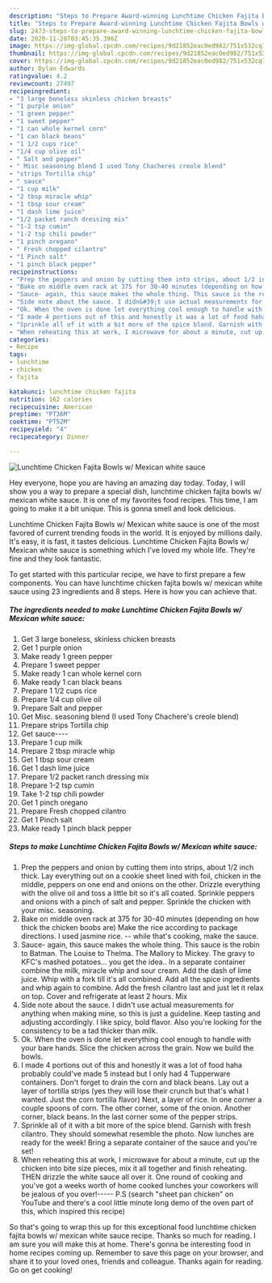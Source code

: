 ```yaml
---
description: "Steps to Prepare Award-winning Lunchtime Chicken Fajita Bowls w/ Mexican white sauce"
title: "Steps to Prepare Award-winning Lunchtime Chicken Fajita Bowls w/ Mexican white sauce"
slug: 2473-steps-to-prepare-award-winning-lunchtime-chicken-fajita-bowls-w-mexican-white-sauce
date: 2020-11-28T03:45:35.396Z
image: https://img-global.cpcdn.com/recipes/9d21852eac0ed982/751x532cq70/lunchtime-chicken-fajita-bowls-w-mexican-white-sauce-recipe-main-photo.jpg
thumbnail: https://img-global.cpcdn.com/recipes/9d21852eac0ed982/751x532cq70/lunchtime-chicken-fajita-bowls-w-mexican-white-sauce-recipe-main-photo.jpg
cover: https://img-global.cpcdn.com/recipes/9d21852eac0ed982/751x532cq70/lunchtime-chicken-fajita-bowls-w-mexican-white-sauce-recipe-main-photo.jpg
author: Dylan Edwards
ratingvalue: 4.2
reviewcount: 27497
recipeingredient:
- "3 large boneless skinless chicken breasts"
- "1 purple onion"
- "1 green pepper"
- "1 sweet pepper"
- "1 can whole kernel corn"
- "1 can black beans"
- "1 1/2 cups rice"
- "1/4 cup olive oil"
- " Salt and pepper"
- " Misc seasoning blend I used Tony Chacheres creole blend"
- "strips Tortilla chip"
- " sauce"
- "1 cup milk"
- "2 tbsp miracle whip"
- "1 tbsp sour cream"
- "1 dash lime juice"
- "1/2 packet ranch dressing mix"
- "1-2 tsp cumin"
- "1-2 tsp chili powder"
- "1 pinch oregano"
- " Fresh chopped cilantro"
- "1 Pinch salt"
- "1 pinch black pepper"
recipeinstructions:
- "Prep the peppers and onion by cutting them into strips, about 1/2 inch thick. Lay everything out on a cookie sheet lined with foil, chicken in the middle, peppers on one end and onions on the other. Drizzle everything with the olive oil and toss a little bit so it&#39;s all coated. Sprinkle peppers and onions with a pinch of salt and pepper. Sprinkle the chicken with your misc. seasoning."
- "Bake on middle oven rack at 375 for 30-40 minutes (depending on how thick the chicken boobs are) Make the rice according to package directions. I used jasmine rice. -- while that&#39;s cooking, make the sauce."
- "Sauce- again, this sauce makes the whole thing. This sauce is the robin to Batman. The Louise to Thelma. The Mallory to Mickey. The gravy to KFC&#39;s mashed potatoes... you get the idea.. In a separate container combine the milk, miracle whip and sour cream. Add the dash of lime juice. Whip with a fork till it&#39;s all combined. Add all the spice ingredients and whip again to combine. Add the fresh cilantro last and just let it relax on top. Cover and refrigerate at least 2 hours. Mix"
- "Side note about the sauce. I didn&#39;t use actual measurements for anything when making mine, so this is just a guideline. Keep tasting and adjusting accordingly. I like spicy, bold flavor. Also you&#39;re looking for the consistency to be a tad thicker than milk."
- "Ok. When the oven is done let everything cool enough to handle with your bare hands. Slice the chicken across the grain. Now we build the bowls."
- "I made 4 portions out of this and honestly it was a lot of food haha probably could&#39;ve made 5 instead but I only had 4 Tupperware containers. Don&#39;t forget to drain the corn and black beans. Lay out a layer of tortilla strips (yes they will lose their crunch but that&#39;s what I wanted. Just the corn tortilla flavor) Next, a layer of rice. In one corner a couple spoons of corn. The other corner, some of the onion. Another corner, black beans. In the last corner some of the pepper strips."
- "Sprinkle all of it with a bit more of the spice blend. Garnish with fresh cilantro. They should somewhat resemble the photo. Now lunches are ready for the week! Bring a separate container of the sauce and you&#39;re set!"
- "When reheating this at work, I microwave for about a minute, cut up the chicken into bite size pieces, mix it all together and finish reheating. THEN drizzle the white sauce all over it. One round of cooking and you&#39;ve got a weeks worth of home cooked lunches your coworkers will be jealous of you over!----- P.S (search &#34;sheet pan chicken&#34; on YouTube and there&#39;s a cool little minute long demo of the oven part of this, which inspired this recipe)"
categories:
- Recipe
tags:
- lunchtime
- chicken
- fajita

katakunci: lunchtime chicken fajita 
nutrition: 162 calories
recipecuisine: American
preptime: "PT36M"
cooktime: "PT52M"
recipeyield: "4"
recipecategory: Dinner

---
```



![Lunchtime Chicken Fajita Bowls w/ Mexican white sauce](https://img-global.cpcdn.com/recipes/9d21852eac0ed982/751x532cq70/lunchtime-chicken-fajita-bowls-w-mexican-white-sauce-recipe-main-photo.jpg)

Hey everyone, hope you are having an amazing day today. Today, I will show you a way to prepare a special dish, lunchtime chicken fajita bowls w/ mexican white sauce. It is one of my favorites food recipes. This time, I am going to make it a bit unique. This is gonna smell and look delicious.



Lunchtime Chicken Fajita Bowls w/ Mexican white sauce is one of the most favored of current trending foods in the world. It is enjoyed by millions daily. It's easy, it is fast, it tastes delicious. Lunchtime Chicken Fajita Bowls w/ Mexican white sauce is something which I've loved my whole life. They're fine and they look fantastic.


To get started with this particular recipe, we have to first prepare a few components. You can have lunchtime chicken fajita bowls w/ mexican white sauce using 23 ingredients and 8 steps. Here is how you can achieve that.

<!--inarticleads1-->

##### The ingredients needed to make Lunchtime Chicken Fajita Bowls w/ Mexican white sauce:

1. Get 3 large boneless, skinless chicken breasts
1. Get 1 purple onion
1. Make ready 1 green pepper
1. Prepare 1 sweet pepper
1. Make ready 1 can whole kernel corn
1. Make ready 1 can black beans
1. Prepare 1 1/2 cups rice
1. Prepare 1/4 cup olive oil
1. Prepare  Salt and pepper
1. Get  Misc. seasoning blend (I used Tony Chachere&#39;s creole blend)
1. Prepare strips Tortilla chip
1. Get  sauce----
1. Prepare 1 cup milk
1. Prepare 2 tbsp miracle whip
1. Get 1 tbsp sour cream
1. Get 1 dash lime juice
1. Prepare 1/2 packet ranch dressing mix
1. Prepare 1-2 tsp cumin
1. Take 1-2 tsp chili powder
1. Get 1 pinch oregano
1. Prepare  Fresh chopped cilantro
1. Get 1 Pinch salt
1. Make ready 1 pinch black pepper




<!--inarticleads2-->

##### Steps to make Lunchtime Chicken Fajita Bowls w/ Mexican white sauce:

1. Prep the peppers and onion by cutting them into strips, about 1/2 inch thick. Lay everything out on a cookie sheet lined with foil, chicken in the middle, peppers on one end and onions on the other. Drizzle everything with the olive oil and toss a little bit so it&#39;s all coated. Sprinkle peppers and onions with a pinch of salt and pepper. Sprinkle the chicken with your misc. seasoning.
1. Bake on middle oven rack at 375 for 30-40 minutes (depending on how thick the chicken boobs are) Make the rice according to package directions. I used jasmine rice. -- while that&#39;s cooking, make the sauce.
1. Sauce- again, this sauce makes the whole thing. This sauce is the robin to Batman. The Louise to Thelma. The Mallory to Mickey. The gravy to KFC&#39;s mashed potatoes... you get the idea.. In a separate container combine the milk, miracle whip and sour cream. Add the dash of lime juice. Whip with a fork till it&#39;s all combined. Add all the spice ingredients and whip again to combine. Add the fresh cilantro last and just let it relax on top. Cover and refrigerate at least 2 hours. Mix
1. Side note about the sauce. I didn&#39;t use actual measurements for anything when making mine, so this is just a guideline. Keep tasting and adjusting accordingly. I like spicy, bold flavor. Also you&#39;re looking for the consistency to be a tad thicker than milk.
1. Ok. When the oven is done let everything cool enough to handle with your bare hands. Slice the chicken across the grain. Now we build the bowls.
1. I made 4 portions out of this and honestly it was a lot of food haha probably could&#39;ve made 5 instead but I only had 4 Tupperware containers. Don&#39;t forget to drain the corn and black beans. Lay out a layer of tortilla strips (yes they will lose their crunch but that&#39;s what I wanted. Just the corn tortilla flavor) Next, a layer of rice. In one corner a couple spoons of corn. The other corner, some of the onion. Another corner, black beans. In the last corner some of the pepper strips.
1. Sprinkle all of it with a bit more of the spice blend. Garnish with fresh cilantro. They should somewhat resemble the photo. Now lunches are ready for the week! Bring a separate container of the sauce and you&#39;re set!
1. When reheating this at work, I microwave for about a minute, cut up the chicken into bite size pieces, mix it all together and finish reheating. THEN drizzle the white sauce all over it. One round of cooking and you&#39;ve got a weeks worth of home cooked lunches your coworkers will be jealous of you over!----- P.S (search &#34;sheet pan chicken&#34; on YouTube and there&#39;s a cool little minute long demo of the oven part of this, which inspired this recipe)




So that's going to wrap this up for this exceptional food lunchtime chicken fajita bowls w/ mexican white sauce recipe. Thanks so much for reading. I am sure you will make this at home. There's gonna be interesting food in home recipes coming up. Remember to save this page on your browser, and share it to your loved ones, friends and colleague. Thanks again for reading. Go on get cooking!
